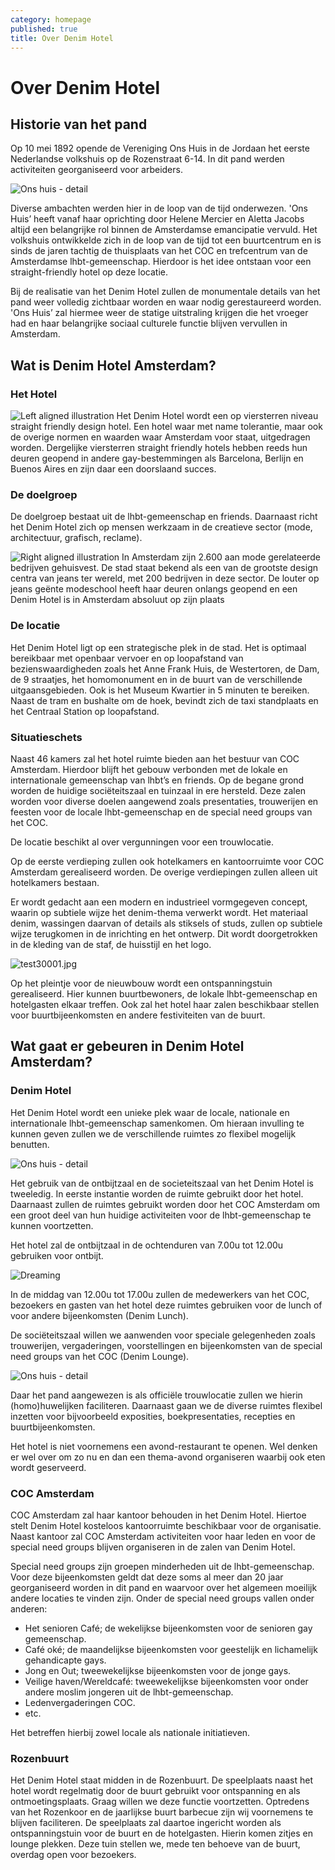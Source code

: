 ```yaml
---
category: homepage
published: true
title: Over Denim Hotel
---
```


# Over Denim Hotel

## Historie van het pand

Op 10 mei 1892 opende de Vereniging Ons Huis in de Jordaan het eerste Nederlandse volkshuis op de Rozenstraat 6-14. In dit pand werden activiteiten georganiseerd voor arbeiders. 

![Ons huis - detail](/media/test2a0000.jpg)

Diverse ambachten werden hier in de loop van de tijd onderwezen. 'Ons Huis’ heeft vanaf haar oprichting door Helene Mercier en Aletta Jacobs altijd een belangrijke rol binnen de Amsterdamse emancipatie vervuld. Het volkshuis ontwikkelde zich in de loop van de tijd tot een buurtcentrum en is sinds de jaren tachtig de thuisplaats van het COC en trefcentrum van de Amsterdamse lhbt-gemeenschap. Hierdoor is het idee ontstaan voor een straight-friendly hotel op deze locatie.

Bij de realisatie van het Denim Hotel zullen de monumentale details van het pand weer volledig zichtbaar worden en waar nodig gerestaureerd worden. 'Ons Huis’ zal hiermee weer de statige uitstraling krijgen die het vroeger had en haar belangrijke sociaal culturele functie blijven vervullen in Amsterdam.


## Wat is Denim Hotel Amsterdam?

### Het Hotel

![Left aligned illustration](/media/gay-hotels-1.jpg) Het Denim Hotel wordt een op viersterren niveau straight friendly design hotel. Een hotel waar met name tolerantie, maar ook de overige normen en waarden waar Amsterdam voor staat, uitgedragen worden. Dergelijke viersterren straight friendly hotels hebben reeds hun deuren geopend in andere gay-bestemmingen als Barcelona, Berlijn en Buenos Aires en zijn daar een doorslaand succes.

### De doelgroep

De doelgroep bestaat uit de lhbt-gemeenschap en friends. Daarnaast richt het Denim Hotel zich op mensen werkzaam in de creatieve sector (mode, architectuur, grafisch, reclame). 

![Right aligned illustration](/media/gay-hotels-2.jpg) In Amsterdam zijn 2.600 aan mode gerelateerde bedrijven gehuisvest. De stad staat bekend als een van de grootste design centra van jeans ter wereld, met 200 bedrijven in deze sector. De louter op jeans geënte modeschool heeft haar deuren onlangs geopend en een Denim Hotel is in Amsterdam absoluut op zijn plaats

### De locatie

Het Denim Hotel ligt op een strategische plek in de stad. Het is optimaal bereikbaar met openbaar vervoer en op loopafstand van bezienswaardigheden zoals  het Anne Frank Huis, de Westertoren, de Dam, de 9 straatjes, het homomonument en in de buurt van de verschillende uitgaansgebieden. Ook is het Museum Kwartier in 5 minuten te bereiken. Naast de tram en bushalte om de hoek, bevindt zich de taxi standplaats en het Centraal Station op loopafstand.  

### Situatieschets

Naast 46 kamers zal het hotel ruimte bieden aan het bestuur van COC Amsterdam. Hierdoor blijft het gebouw verbonden met de lokale en internationale gemeenschap van lhbt’s en friends. Op de begane grond worden de huidige sociëteitszaal en tuinzaal in ere hersteld. Deze zalen worden voor diverse doelen aangewend zoals presentaties, trouwerijen en feesten voor de locale lhbt-gemeenschap en de special need groups van het COC.

De locatie beschikt al over vergunningen voor een trouwlocatie.

Op de eerste verdieping zullen ook hotelkamers en kantoorruimte voor COC Amsterdam gerealiseerd worden. De overige verdiepingen zullen alleen uit hotelkamers bestaan.

Er wordt gedacht aan een modern en industrieel vormgegeven concept, waarin op subtiele wijze het denim-thema verwerkt wordt. Het materiaal denim, wassingen daarvan of details als stiksels of studs, zullen op subtiele wijze terugkomen in de inrichting en het ontwerp. Dit wordt doorgetrokken in de kleding van de staf, de huisstijl en het logo.

![test30001.jpg](/media/test30001.jpg)

Op het pleintje voor de nieuwbouw wordt een ontspanningstuin gerealiseerd. Hier kunnen buurtbewoners, de lokale lhbt-gemeenschap en hotelgasten elkaar treffen. Ook zal het hotel haar zalen beschikbaar stellen voor buurtbijeenkomsten en andere festiviteiten van de buurt.

## Wat gaat er gebeuren in Denim Hotel Amsterdam?

### Denim Hotel

Het Denim Hotel wordt een unieke plek waar de locale, nationale en internationale lhbt-gemeenschap samenkomen. Om hieraan invulling te kunnen geven zullen we de verschillende ruimtes zo flexibel mogelijk benutten.

![Ons huis - detail](/media/mood-lobbying.jpg)

Het gebruik van de ontbijtzaal en de societeitszaal van het Denim Hotel is tweeledig. In eerste instantie worden de ruimte gebruikt door het hotel. Daarnaast zullen de ruimtes gebruikt worden door het COC Amsterdam om een groot deel van hun huidige activiteiten voor de lhbt-gemeenschap te kunnen voortzetten.

Het hotel zal de ontbijtzaal in de ochtenduren van 7.00u tot 12.00u gebruiken voor ontbijt.

![Dreaming](/media/mood-dreaming.jpg)

In de middag van 12.00u tot 17.00u zullen de medewerkers van het COC, bezoekers en gasten van het hotel deze ruimtes gebruiken voor de lunch of voor andere bijeenkomsten (Denim Lunch).

De sociëteitszaal willen we aanwenden voor speciale gelegenheden zoals trouwerijen, vergaderingen, voorstellingen en bijeenkomsten van de special need groups van het COC (Denim Lounge).

![Ons huis - detail](/media/mood-introducing.jpg)

Daar het pand aangewezen is als officiële trouwlocatie zullen we hierin (homo)huwelijken faciliteren. Daarnaast gaan we de diverse ruimtes flexibel inzetten voor bijvoorbeeld exposities, boekpresentaties, recepties en buurtbijeenkomsten.

Het hotel is niet voornemens een avond-restaurant te openen. Wel denken er wel over om zo nu en dan een thema-avond organiseren waarbij ook eten wordt geserveerd.

### COC Amsterdam

COC Amsterdam zal haar kantoor behouden in het Denim Hotel. Hiertoe stelt Denim Hotel kosteloos kantoorruimte beschikbaar voor de organisatie. Naast kantoor zal COC Amsterdam activiteiten voor haar leden en voor de special need groups blijven organiseren in de zalen van Denim Hotel.

Special need groups zijn groepen minderheden uit de lhbt-gemeenschap. Voor deze bijeenkomsten geldt dat deze soms al meer dan 20 jaar georganiseerd worden in dit pand en waarvoor over het algemeen moeilijk andere locaties te vinden zijn. Onder de special need groups vallen onder anderen:  

- Het senioren Café; de wekelijkse bijeenkomsten voor de senioren gay gemeenschap.
- Café oké; de maandelijkse bijeenkomsten voor geestelijk en lichamelijk gehandicapte gays.
- Jong en Out; tweewekelijkse bijeenkomsten voor de jonge gays.
- Veilige haven/Wereldcafé: tweewekelijkse bijeenkomsten voor onder andere moslim jongeren uit de lhbt-gemeenschap.
- Ledenvergaderingen COC.
- etc.

Het betreffen hierbij zowel locale als nationale initiatieven.

### Rozenbuurt

Het Denim Hotel staat midden in de Rozenbuurt. De speelplaats naast het hotel wordt regelmatig door de buurt gebruikt voor ontspanning en als ontmoetingsplaats. Graag willen we deze functie voortzetten. Optredens van het Rozenkoor en de jaarlijkse buurt barbecue zijn wij voornemens te blijven faciliteren. De speelplaats zal daartoe ingericht worden als ontspanningstuin voor de buurt en de hotelgasten. Hierin komen zitjes en lounge plekken. Deze tuin stellen we, mede ten behoeve van de buurt, overdag open voor bezoekers.